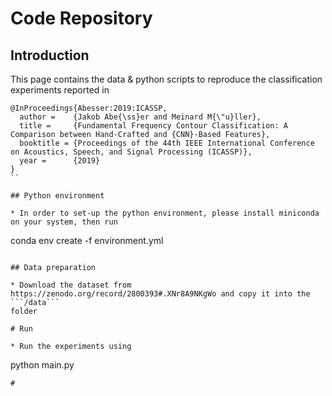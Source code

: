 # Code Repository

## Introduction

This page contains the data & python scripts to reproduce the classification experiments reported in

```
@InProceedings{Abesser:2019:ICASSP,
  author =    {Jakob Abe{\ss}er and Meinard M{\"u}ller},
  title =     {Fundamental Frequency Contour Classification: A Comparison between Hand-Crafted and {CNN}-Based Features},
  booktitle = {Proceedings of the 44th IEEE International Conference on Acoustics, Speech, and Signal Processing (ICASSP)},
  year =      {2019}
}
``

## Python environment

* In order to set-up the python environment, please install miniconda on your system, then run

```
conda env create -f environment.yml
```

## Data preparation

* Download the dataset from https://zenodo.org/record/2800393#.XNr8A9NKgWo and copy it into the ```/data```
folder

# Run

* Run the experiments using 
```
python main.py
```
# 
